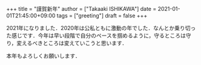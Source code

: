 +++
title = "謹賀新年"
author = ["Takaaki ISHIKAWA"]
date = 2021-01-01T21:45:00+09:00
tags = ["greeting"]
draft = false
+++

2021年になりました．2020年は公私ともに激動の年でした．なんとか乗り切った感じです．今年は早い段階で自分のペースを掴めるように，守るところは守り，変えるべきところは変えていこうと思います．

本年もよろしくお願いします．
